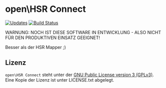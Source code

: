 # open\HSR Connect
[![Updates](https://pyup.io/repos/github/openhsr/connect/shield.svg)](https://pyup.io/repos/github/openhsr/connect/)
[![Build Status](https://travis-ci.org/openhsr/connect.svg?branch=master)](https://travis-ci.org/openhsr/connect)

WARNUNG: NOCH IST DIESE SOFTWARE IN ENTWICKLUNG - ALSO NICHT FÜR DEN PRODUKTIVEN EINSATZ GEEIGNET!

Besser als der HSR Mapper ;)

## Lizenz

```open\HSR Connect``` steht unter der [GNU Public License version 3 (GPLv3)](https://www.gnu.org/licenses/gpl-3.0.html). Eine Kopie der Lizenz ist unter LICENSE.txt abgelegt.
